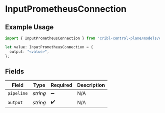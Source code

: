 # InputPrometheusConnection

## Example Usage

```typescript
import { InputPrometheusConnection } from "cribl-control-plane/models/operations";

let value: InputPrometheusConnection = {
  output: "<value>",
};
```

## Fields

| Field              | Type               | Required           | Description        |
| ------------------ | ------------------ | ------------------ | ------------------ |
| `pipeline`         | *string*           | :heavy_minus_sign: | N/A                |
| `output`           | *string*           | :heavy_check_mark: | N/A                |
